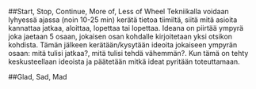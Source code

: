 ##Start, Stop, Continue, More of, Less of Wheel
Tekniikalla voidaan lyhyessä ajassa (noin 10-25 min) kerätä tietoa tiimiltä, siitä mitä asioita kannattaa jatkaa, aloittaa, lopettaa tai lopettaa. Ideana on piirtää ympyrä joka jaetaan 5 osaan, jokaisen osan kohdalle kirjoitetaan yksi otsikon kohdista. Tämän jälkeen kerätään/kysytään ideoita jokaiseen ympyrän osaan: mitä tulisi jatkaa?, mitä tulisi tehdä vähemmän?. Kun tämä on tehty keskusteellaan ideoista ja päätetään mitkä ideat pyritään toteuttamaan.

##Glad, Sad, Mad
